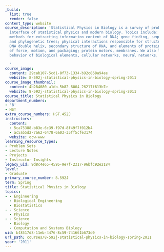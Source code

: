 ```yaml
---
_build:
  list: true
  render: false
content_type: website
course_description: 'Statistical Physics in Biology is a survey of problems at the
  interface of statistical physics and modern biology. Topics include: bioinformatic
  methods for extracting information content of DNA; gene finding, sequence comparison,
  and phylogenetic trees; physical interactions responsible for structure of biopolymers;
  DNA double helix, secondary structure of RNA, and elements of protein folding; considerations
  of force, motion, and packaging; protein motors, membranes. We also look at collective
  behavior of biological elements, cellular networks, neural networks, and evolution.

  '
course_image:
  content: 29cab107-5cd1-8f73-1334-b92c858a94ee
  website: 8-592j-statistical-physics-in-biology-spring-2011
course_image_thumbnail:
  content: 4b284080-a1db-5b82-6004-26217f613b7e
  website: 8-592j-statistical-physics-in-biology-spring-2011
course_title: Statistical Physics in Biology
department_numbers:
- '8'
- HST
extra_course_numbers: HST.452J
instructors:
  content:
  - 5ca75388-b83e-6c39-f97d-8f49f7f012b4
  - ac5ab5d2-7a62-6478-6a03-35ff5cfe3174
  website: ocw-www
learning_resource_types:
- Problem Sets
- Lecture Notes
- Projects
- Instructor Insights
legacy_uid: 9d8c4e65-4595-9e7f-2317-96bfc92e2184
level:
- Graduate
primary_course_number: 8.592J
term: Spring
title: Statistical Physics in Biology
topics:
- - Engineering
  - Biological Engineering
  - Biostatistics
- - Science
  - Physics
- - Science
  - Biology
  - Computation and Systems Biology
uid: b48517d8-11eb-4476-8c59-741661b673d0
url_path: courses/8-592j-statistical-physics-in-biology-spring-2011
year: '2011'
---
```

